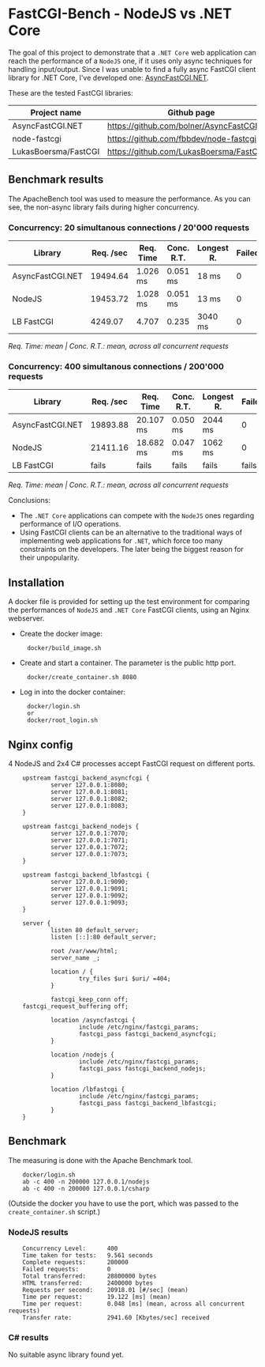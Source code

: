 # FastCGI-Bench - NodeJS vs .NET Core

The goal of this project to demonstrate that a `.NET Core` web application can reach the performance of a `NodeJS` one, if it uses only async techniques for handling input/output. Since I was unable to find a fully async FastCGI client library for .NET Core, I've developed one: [AsyncFastCGI.NET](https://github.com/bolner/AsyncFastCGI.NET).

These are the tested FastCGI libraries:

| Project name | Github page | Framework | Language |
| --- | --- | --- | --- |
| AsyncFastCGI&period;NET | https://github.com/bolner/AsyncFastCGI.NET | .NET Core | C# |
| node-fastcgi | https://github.com/fbbdev/node-fastcgi| NodeJS | Javascript |
| LukasBoersma/FastCGI | https://github.com/LukasBoersma/FastCGI | .NET Core | C# |

## Benchmark results

The ApacheBench tool was used to measure the performance. As you can see, the non-async library fails during higher concurrency.

### Concurrency: **20** simultanous connections / 20'000 requests

| Library          | Req. /sec | Req. Time | Conc. R.T. | Longest R. | Failed |
|------------------|-----------|-----------|------------|------------|--------|
| AsyncFastCGI.NET | 19494.64  | 1.026 ms  | 0.051 ms   | 18 ms      | 0      |
| NodeJS           | 19453.72  | 1.028 ms  | 0.051 ms   | 13 ms      | 0      |
| LB FastCGI       | 4249.07   | 4.707     | 0.235      | 3040 ms    | 0      |

*Req. Time: mean | Conc. R.T.: mean, across all concurrent requests*

### Concurrency: **400** simultanous connections / 200'000 requests

| Library          | Req. /sec | Req. Time | Conc. R.T. | Longest R. | Failed |
|------------------|-----------|-----------|------------|------------|--------|
| AsyncFastCGI.NET | 19893.88  | 20.107 ms | 0.050 ms   | 2044 ms    | 0      |
| NodeJS           | 21411.16  | 18.682 ms | 0.047 ms   | 1062 ms    | 0      |
| LB FastCGI       | fails     | fails     | fails      | fails      | fails  |

*Req. Time: mean | Conc. R.T.: mean, across all concurrent requests*

Conclusions:
- The `.NET Core` applications can compete with the `NodeJS` ones regarding performance of I/O operations.
- Using FastCGI clients can be an alternative to the traditional ways of implementing web applications for `.NET`, which force too many constraints on the developers. The later being the biggest reason for their unpopularity.

## Installation

A docker file is provided for setting up the test environment for comparing the performances of `NodeJS` and `.NET Core` FastCGI clients, using an Nginx webserver.

- Create the docker image:

        docker/build_image.sh

- Create and start a container. The parameter is the public http port.

        docker/create_container.sh 8080

- Log in into the docker container:

        docker/login.sh
        or
        docker/root_login.sh

## Nginx config

4 NodeJS and 2x4 C# processes accept FastCGI request on different ports.

        upstream fastcgi_backend_asyncfcgi {
                server 127.0.0.1:8080;
                server 127.0.0.1:8081;
                server 127.0.0.1:8082;
                server 127.0.0.1:8083;
        }

        upstream fastcgi_backend_nodejs {
                server 127.0.0.1:7070;
                server 127.0.0.1:7071;
                server 127.0.0.1:7072;
                server 127.0.0.1:7073;
        }

        upstream fastcgi_backend_lbfastcgi {
                server 127.0.0.1:9090;
                server 127.0.0.1:9091;
                server 127.0.0.1:9092;
                server 127.0.0.1:9093;
        }

        server {
                listen 80 default_server;
                listen [::]:80 default_server;

                root /var/www/html;
                server_name _;

                location / {
                        try_files $uri $uri/ =404;
                }

                fastcgi_keep_conn off;
        fastcgi_request_buffering off;

                location /asyncfastcgi {
                        include /etc/nginx/fastcgi_params;
                        fastcgi_pass fastcgi_backend_asyncfcgi;
                }

                location /nodejs {
                        include /etc/nginx/fastcgi_params;
                        fastcgi_pass fastcgi_backend_nodejs;
                }

                location /lbfastcgi {
                        include /etc/nginx/fastcgi_params;
                        fastcgi_pass fastcgi_backend_lbfastcgi;
                }
        }

## Benchmark

The measuring is done with the Apache Benchmark tool.

        docker/login.sh
        ab -c 400 -n 200000 127.0.0.1/nodejs
        ab -c 400 -n 200000 127.0.0.1/csharp

(Outside the docker you have to use the port, which was passed to the `create_container.sh` script.)

### NodeJS results

        Concurrency Level:      400
        Time taken for tests:   9.561 seconds
        Complete requests:      200000
        Failed requests:        0
        Total transferred:      28800000 bytes
        HTML transferred:       2400000 bytes
        Requests per second:    20918.01 [#/sec] (mean)
        Time per request:       19.122 [ms] (mean)
        Time per request:       0.048 [ms] (mean, across all concurrent requests)
        Transfer rate:          2941.60 [Kbytes/sec] received

### C# results

No suitable async library found yet.
